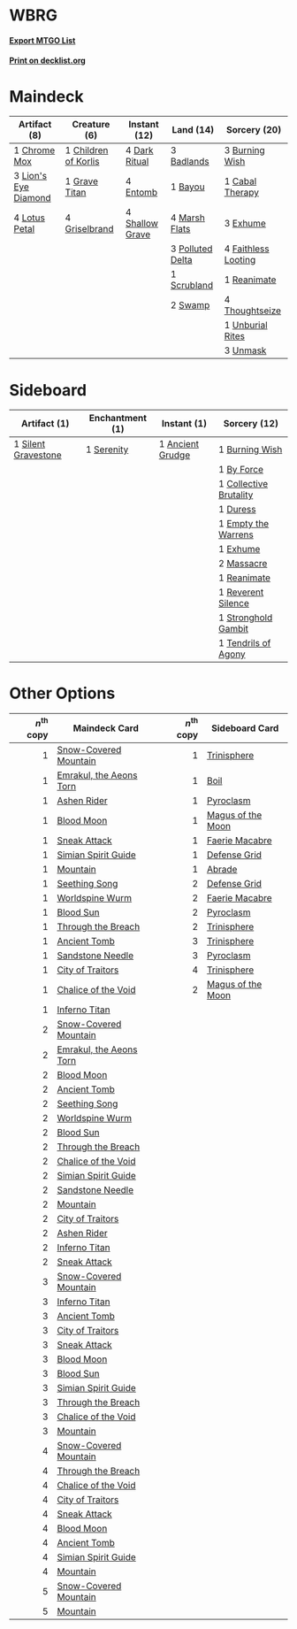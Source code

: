 # WBRG

#### [Export MTGO List](../collection/WBRG/WBRG.txt)
#### [Print on decklist.org](http://decklist.org/?deckmain=3%09Badlands%0A1%09Bayou%0A3%09Burning%20Wish%0A1%09Cabal%20Therapy%0A1%09Children%20of%20Korlis%0A1%09Chrome%20Mox%0A4%09Dark%20Ritual%0A4%09Entomb%0A3%09Exhume%0A4%09Faithless%20Looting%0A1%09Grave%20Titan%0A4%09Griselbrand%0A3%09Lion's%20Eye%20Diamond%0A4%09Lotus%20Petal%0A4%09Marsh%20Flats%0A3%09Polluted%20Delta%0A1%09Reanimate%0A1%09Scrubland%0A4%09Shallow%20Grave%0A2%09Swamp%0A4%09Thoughtseize%0A1%09Unburial%20Rites%0A3%09Unmask&deckside=1%09Ancient%20Grudge%0A1%09Burning%20Wish%0A1%09By%20Force%0A1%09Collective%20Brutality%0A1%09Duress%0A1%09Empty%20the%20Warrens%0A1%09Exhume%0A2%09Massacre%0A1%09Reanimate%0A1%09Reverent%20Silence%0A1%09Serenity%0A1%09Silent%20Gravestone%0A1%09Stronghold%20Gambit%0A1%09Tendrils%20of%20Agony)
# Maindeck

|                                         Artifact (8)                                          |                                         Creature (6)                                          |                                      Instant (12)                                      |                                         Land (14)                                         |                                         Sorcery (20)                                         |
|-----------------------------------------------------------------------------------------------|-----------------------------------------------------------------------------------------------|----------------------------------------------------------------------------------------|-------------------------------------------------------------------------------------------|----------------------------------------------------------------------------------------------|
|1 [Chrome Mox](http://gatherer.wizards.com/Pages/Card/Details.aspx?multiverseid=413761)        |1 [Children of Korlis](http://gatherer.wizards.com/Pages/Card/Details.aspx?multiverseid=110525)|4 [Dark Ritual](http://gatherer.wizards.com/Pages/Card/Details.aspx?multiverseid=205422)|3 [Badlands](http://gatherer.wizards.com/Pages/Card/Details.aspx?multiverseid=382852)      |3 [Burning Wish](http://gatherer.wizards.com/Pages/Card/Details.aspx?multiverseid=382876)     |
|3 [Lion's Eye Diamond](http://gatherer.wizards.com/Pages/Card/Details.aspx?multiverseid=383000)|1 [Grave Titan](http://gatherer.wizards.com/Pages/Card/Details.aspx?multiverseid=389540)       |4 [Entomb](http://gatherer.wizards.com/Pages/Card/Details.aspx?multiverseid=270456)     |1 [Bayou](http://gatherer.wizards.com/Pages/Card/Details.aspx?multiverseid=382860)         |1 [Cabal Therapy](http://gatherer.wizards.com/Pages/Card/Details.aspx?multiverseid=265166)    |
|4 [Lotus Petal](http://gatherer.wizards.com/Pages/Card/Details.aspx?multiverseid=420602)       |4 [Griselbrand](http://gatherer.wizards.com/Pages/Card/Details.aspx?multiverseid=425897)       |4 [Shallow Grave](http://gatherer.wizards.com/Pages/Card/Details.aspx?multiverseid=3310)|4 [Marsh Flats](http://gatherer.wizards.com/Pages/Card/Details.aspx?multiverseid=426064)   |3 [Exhume](http://gatherer.wizards.com/Pages/Card/Details.aspx?multiverseid=270462)           |
|                                                                                               |                                                                                               |                                                                                        |3 [Polluted Delta](http://gatherer.wizards.com/Pages/Card/Details.aspx?multiverseid=405104)|4 [Faithless Looting](http://gatherer.wizards.com/Pages/Card/Details.aspx?multiverseid=413670)|
|                                                                                               |                                                                                               |                                                                                        |1 [Scrubland](http://gatherer.wizards.com/Pages/Card/Details.aspx?multiverseid=383083)     |1 [Reanimate](http://gatherer.wizards.com/Pages/Card/Details.aspx?multiverseid=270452)        |
|                                                                                               |                                                                                               |                                                                                        |2 [Swamp](http://gatherer.wizards.com/Pages/Card/Details.aspx?multiverseid=439603)         |4 [Thoughtseize](http://gatherer.wizards.com/Pages/Card/Details.aspx?multiverseid=438676)     |
|                                                                                               |                                                                                               |                                                                                        |                                                                                           |1 [Unburial Rites](http://gatherer.wizards.com/Pages/Card/Details.aspx?multiverseid=425910)   |
|                                                                                               |                                                                                               |                                                                                        |                                                                                           |3 [Unmask](http://gatherer.wizards.com/Pages/Card/Details.aspx?multiverseid=416757)           |


# Sideboard

|                                         Artifact (1)                                         |                                  Enchantment (1)                                  |                                        Instant (1)                                        |                                          Sorcery (12)                                           |
|----------------------------------------------------------------------------------------------|-----------------------------------------------------------------------------------|-------------------------------------------------------------------------------------------|-------------------------------------------------------------------------------------------------|
|1 [Silent Gravestone](http://gatherer.wizards.com/Pages/Card/Details.aspx?multiverseid=439846)|1 [Serenity](http://gatherer.wizards.com/Pages/Card/Details.aspx?multiverseid=4586)|1 [Ancient Grudge](http://gatherer.wizards.com/Pages/Card/Details.aspx?multiverseid=425913)|1 [Burning Wish](http://gatherer.wizards.com/Pages/Card/Details.aspx?multiverseid=382876)        |
|                                                                                              |                                                                                   |                                                                                           |1 [By Force](http://gatherer.wizards.com/Pages/Card/Details.aspx?multiverseid=426825)            |
|                                                                                              |                                                                                   |                                                                                           |1 [Collective Brutality](http://gatherer.wizards.com/Pages/Card/Details.aspx?multiverseid=414380)|
|                                                                                              |                                                                                   |                                                                                           |1 [Duress](http://gatherer.wizards.com/Pages/Card/Details.aspx?multiverseid=270465)              |
|                                                                                              |                                                                                   |                                                                                           |1 [Empty the Warrens](http://gatherer.wizards.com/Pages/Card/Details.aspx?multiverseid=370480)   |
|                                                                                              |                                                                                   |                                                                                           |1 [Exhume](http://gatherer.wizards.com/Pages/Card/Details.aspx?multiverseid=270462)              |
|                                                                                              |                                                                                   |                                                                                           |2 [Massacre](http://gatherer.wizards.com/Pages/Card/Details.aspx?multiverseid=21324)             |
|                                                                                              |                                                                                   |                                                                                           |1 [Reanimate](http://gatherer.wizards.com/Pages/Card/Details.aspx?multiverseid=270452)           |
|                                                                                              |                                                                                   |                                                                                           |1 [Reverent Silence](http://gatherer.wizards.com/Pages/Card/Details.aspx?multiverseid=22316)     |
|                                                                                              |                                                                                   |                                                                                           |1 [Stronghold Gambit](http://gatherer.wizards.com/Pages/Card/Details.aspx?multiverseid=21357)    |
|                                                                                              |                                                                                   |                                                                                           |1 [Tendrils of Agony](http://gatherer.wizards.com/Pages/Card/Details.aspx?multiverseid=383125)   |


# Other Options

|*n*<sup>th</sup> copy|                                          Maindeck Card                                           |*n*<sup>th</sup> copy|                                       Sideboard Card                                       |
|--------------------:|--------------------------------------------------------------------------------------------------|--------------------:|--------------------------------------------------------------------------------------------|
|                    1|[Snow-Covered Mountain](http://gatherer.wizards.com/Pages/Card/Details.aspx?multiverseid=184814)  |                    1|[Trinisphere](http://gatherer.wizards.com/Pages/Card/Details.aspx?multiverseid=425823)      |
|                    1|[Emrakul, the Aeons Torn](http://gatherer.wizards.com/Pages/Card/Details.aspx?multiverseid=397905)|                    1|[Boil](http://gatherer.wizards.com/Pages/Card/Details.aspx?multiverseid=430682)             |
|                    1|[Ashen Rider](http://gatherer.wizards.com/Pages/Card/Details.aspx?multiverseid=373689)            |                    1|[Pyroclasm](http://gatherer.wizards.com/Pages/Card/Details.aspx?multiverseid=4354)          |
|                    1|[Blood Moon](http://gatherer.wizards.com/Pages/Card/Details.aspx?multiverseid=370419)             |                    1|[Magus of the Moon](http://gatherer.wizards.com/Pages/Card/Details.aspx?multiverseid=438704)|
|                    1|[Sneak Attack](http://gatherer.wizards.com/Pages/Card/Details.aspx?multiverseid=413690)           |                    1|[Faerie Macabre](http://gatherer.wizards.com/Pages/Card/Details.aspx?multiverseid=370410)   |
|                    1|[Simian Spirit Guide](http://gatherer.wizards.com/Pages/Card/Details.aspx?multiverseid=442137)    |                    1|[Defense Grid](http://gatherer.wizards.com/Pages/Card/Details.aspx?multiverseid=425805)     |
|                    1|[Mountain](http://gatherer.wizards.com/Pages/Card/Details.aspx?multiverseid=439604)               |                    1|[Abrade](http://gatherer.wizards.com/Pages/Card/Details.aspx?multiverseid=430772)           |
|                    1|[Seething Song](http://gatherer.wizards.com/Pages/Card/Details.aspx?multiverseid=243487)          |                    2|[Defense Grid](http://gatherer.wizards.com/Pages/Card/Details.aspx?multiverseid=425805)     |
|                    1|[Worldspine Wurm](http://gatherer.wizards.com/Pages/Card/Details.aspx?multiverseid=253575)        |                    2|[Faerie Macabre](http://gatherer.wizards.com/Pages/Card/Details.aspx?multiverseid=370410)   |
|                    1|[Blood Sun](http://gatherer.wizards.com/Pages/Card/Details.aspx?multiverseid=439749)              |                    2|[Pyroclasm](http://gatherer.wizards.com/Pages/Card/Details.aspx?multiverseid=4354)          |
|                    1|[Through the Breach](http://gatherer.wizards.com/Pages/Card/Details.aspx?multiverseid=430684)     |                    2|[Trinisphere](http://gatherer.wizards.com/Pages/Card/Details.aspx?multiverseid=425823)      |
|                    1|[Ancient Tomb](http://gatherer.wizards.com/Pages/Card/Details.aspx?multiverseid=382842)           |                    3|[Trinisphere](http://gatherer.wizards.com/Pages/Card/Details.aspx?multiverseid=425823)      |
|                    1|[Sandstone Needle](http://gatherer.wizards.com/Pages/Card/Details.aspx?multiverseid=19645)        |                    3|[Pyroclasm](http://gatherer.wizards.com/Pages/Card/Details.aspx?multiverseid=4354)          |
|                    1|[City of Traitors](http://gatherer.wizards.com/Pages/Card/Details.aspx?multiverseid=397543)       |                    4|[Trinisphere](http://gatherer.wizards.com/Pages/Card/Details.aspx?multiverseid=425823)      |
|                    1|[Chalice of the Void](http://gatherer.wizards.com/Pages/Card/Details.aspx?multiverseid=370411)    |                    2|[Magus of the Moon](http://gatherer.wizards.com/Pages/Card/Details.aspx?multiverseid=438704)|
|                    1|[Inferno Titan](http://gatherer.wizards.com/Pages/Card/Details.aspx?multiverseid=446845)          |                     |                                                                                            |
|                    2|[Snow-Covered Mountain](http://gatherer.wizards.com/Pages/Card/Details.aspx?multiverseid=184814)  |                     |                                                                                            |
|                    2|[Emrakul, the Aeons Torn](http://gatherer.wizards.com/Pages/Card/Details.aspx?multiverseid=397905)|                     |                                                                                            |
|                    2|[Blood Moon](http://gatherer.wizards.com/Pages/Card/Details.aspx?multiverseid=370419)             |                     |                                                                                            |
|                    2|[Ancient Tomb](http://gatherer.wizards.com/Pages/Card/Details.aspx?multiverseid=382842)           |                     |                                                                                            |
|                    2|[Seething Song](http://gatherer.wizards.com/Pages/Card/Details.aspx?multiverseid=243487)          |                     |                                                                                            |
|                    2|[Worldspine Wurm](http://gatherer.wizards.com/Pages/Card/Details.aspx?multiverseid=253575)        |                     |                                                                                            |
|                    2|[Blood Sun](http://gatherer.wizards.com/Pages/Card/Details.aspx?multiverseid=439749)              |                     |                                                                                            |
|                    2|[Through the Breach](http://gatherer.wizards.com/Pages/Card/Details.aspx?multiverseid=430684)     |                     |                                                                                            |
|                    2|[Chalice of the Void](http://gatherer.wizards.com/Pages/Card/Details.aspx?multiverseid=370411)    |                     |                                                                                            |
|                    2|[Simian Spirit Guide](http://gatherer.wizards.com/Pages/Card/Details.aspx?multiverseid=442137)    |                     |                                                                                            |
|                    2|[Sandstone Needle](http://gatherer.wizards.com/Pages/Card/Details.aspx?multiverseid=19645)        |                     |                                                                                            |
|                    2|[Mountain](http://gatherer.wizards.com/Pages/Card/Details.aspx?multiverseid=439604)               |                     |                                                                                            |
|                    2|[City of Traitors](http://gatherer.wizards.com/Pages/Card/Details.aspx?multiverseid=397543)       |                     |                                                                                            |
|                    2|[Ashen Rider](http://gatherer.wizards.com/Pages/Card/Details.aspx?multiverseid=373689)            |                     |                                                                                            |
|                    2|[Inferno Titan](http://gatherer.wizards.com/Pages/Card/Details.aspx?multiverseid=446845)          |                     |                                                                                            |
|                    2|[Sneak Attack](http://gatherer.wizards.com/Pages/Card/Details.aspx?multiverseid=413690)           |                     |                                                                                            |
|                    3|[Snow-Covered Mountain](http://gatherer.wizards.com/Pages/Card/Details.aspx?multiverseid=184814)  |                     |                                                                                            |
|                    3|[Inferno Titan](http://gatherer.wizards.com/Pages/Card/Details.aspx?multiverseid=446845)          |                     |                                                                                            |
|                    3|[Ancient Tomb](http://gatherer.wizards.com/Pages/Card/Details.aspx?multiverseid=382842)           |                     |                                                                                            |
|                    3|[City of Traitors](http://gatherer.wizards.com/Pages/Card/Details.aspx?multiverseid=397543)       |                     |                                                                                            |
|                    3|[Sneak Attack](http://gatherer.wizards.com/Pages/Card/Details.aspx?multiverseid=413690)           |                     |                                                                                            |
|                    3|[Blood Moon](http://gatherer.wizards.com/Pages/Card/Details.aspx?multiverseid=370419)             |                     |                                                                                            |
|                    3|[Blood Sun](http://gatherer.wizards.com/Pages/Card/Details.aspx?multiverseid=439749)              |                     |                                                                                            |
|                    3|[Simian Spirit Guide](http://gatherer.wizards.com/Pages/Card/Details.aspx?multiverseid=442137)    |                     |                                                                                            |
|                    3|[Through the Breach](http://gatherer.wizards.com/Pages/Card/Details.aspx?multiverseid=430684)     |                     |                                                                                            |
|                    3|[Chalice of the Void](http://gatherer.wizards.com/Pages/Card/Details.aspx?multiverseid=370411)    |                     |                                                                                            |
|                    3|[Mountain](http://gatherer.wizards.com/Pages/Card/Details.aspx?multiverseid=439604)               |                     |                                                                                            |
|                    4|[Snow-Covered Mountain](http://gatherer.wizards.com/Pages/Card/Details.aspx?multiverseid=184814)  |                     |                                                                                            |
|                    4|[Through the Breach](http://gatherer.wizards.com/Pages/Card/Details.aspx?multiverseid=430684)     |                     |                                                                                            |
|                    4|[Chalice of the Void](http://gatherer.wizards.com/Pages/Card/Details.aspx?multiverseid=370411)    |                     |                                                                                            |
|                    4|[City of Traitors](http://gatherer.wizards.com/Pages/Card/Details.aspx?multiverseid=397543)       |                     |                                                                                            |
|                    4|[Sneak Attack](http://gatherer.wizards.com/Pages/Card/Details.aspx?multiverseid=413690)           |                     |                                                                                            |
|                    4|[Blood Moon](http://gatherer.wizards.com/Pages/Card/Details.aspx?multiverseid=370419)             |                     |                                                                                            |
|                    4|[Ancient Tomb](http://gatherer.wizards.com/Pages/Card/Details.aspx?multiverseid=382842)           |                     |                                                                                            |
|                    4|[Simian Spirit Guide](http://gatherer.wizards.com/Pages/Card/Details.aspx?multiverseid=442137)    |                     |                                                                                            |
|                    4|[Mountain](http://gatherer.wizards.com/Pages/Card/Details.aspx?multiverseid=439604)               |                     |                                                                                            |
|                    5|[Snow-Covered Mountain](http://gatherer.wizards.com/Pages/Card/Details.aspx?multiverseid=184814)  |                     |                                                                                            |
|                    5|[Mountain](http://gatherer.wizards.com/Pages/Card/Details.aspx?multiverseid=439604)               |                     |                                                                                            |

